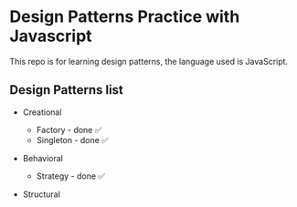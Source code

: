 # Design Patterns Practice with Javascript

This repo is for learning design patterns, the language used is JavaScript.

## Design Patterns list

- Creational

  - Factory - done ✅
  - Singleton - done ✅

- Behavioral
  - Strategy - done ✅
- Structural
